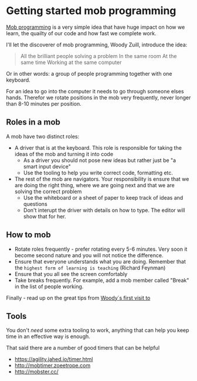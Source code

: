 # Getting started mob programming

[Mob programming](https://en.wikipedia.org/wiki/Mob_programming) is a very simple idea that have huge impact on how we learn, the quailty of our code and how fast we complete work.

I'll let the discoverer of mob programming, Woody Zuill, introduce the idea:

> All the brilliant people solving a problem
> In the same room
> At the same time
> Working at the same computer

Or in other words: a group of people programming together with one keyboard.

For an idea to go into the computer it needs to go through someone elses hands. Therefor we rotate positions in the mob very frequently, never longer than 8-10 minutes per position.

## Roles in a mob
A mob have two distinct roles:

* A driver that is at the keyboard. This role is responsible for taking the ideas of the mob and turning it into code
  * As a driver you should not pose new ideas but rather just be "a smart input device"
  * Use the tooling to help you write correct code, formatting etc.
* The rest of the mob are navigators. Your responsibility is ensure that we are doing the right thing, where we are going next and that we are solving the correct problem
  * Use the whiteboard or a sheet of paper to keep track of ideas and questions
  * Don't interupt the driver with details on how to type. The editor will show that for her.

## How to mob
* Rotate roles frequently - prefer rotating every 5-6 minutes. Very soon it become second nature and you will not notice the difference.
* Ensure that everyone understands what you are doing. Remember that the `highest form of learning is teaching` (Richard Feynman)
* Ensure that you all see the screen comfortably
* Take breaks frequently. For example, add a mob member called "Break" in the list of people working.

Finally - read up on the great tips from [Woody´s first visit to </salt>](https://saltsthlm.github.io/protips/woodyMobTips.html)

## Tools

You don't *need* some extra tooling to work, anything that can help you keep time in an effective way is enough.

That said there are a number of good timers that can be helpful

* https://agility.jahed.io/timer.html
* http://mobtimer.zoeetrope.com
* http://mobster.cc/






